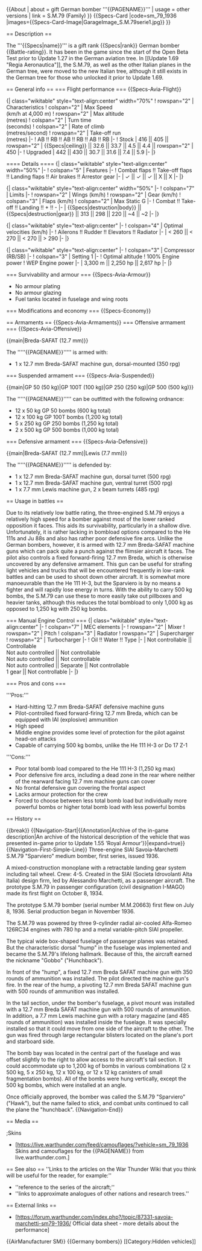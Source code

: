 {{About
| about = gift German bomber '''{{PAGENAME}}'''
| usage = other versions
| link = S.M.79 (Family)
}}
{{Specs-Card
|code=sm_79_1936
|images={{Specs-Card-Image|GarageImage_S.M.79serie1.jpg}}
}}

== Description ==
<!-- ''In the description, the first part should be about the history of and the creation and combat usage of the aircraft, as well as its key features. In the second part, tell the reader about the aircraft in the game. Insert a screenshot of the vehicle, so that if the novice player does not remember the vehicle by name, he will immediately understand what kind of vehicle the article is talking about.'' -->
The '''{{Specs|name}}''' is a gift rank {{Specs|rank}} German bomber {{Battle-rating}}. It has been in the game since the start of the Open Beta Test prior to Update 1.27 in the German aviation tree. In [[Update 1.69 "Regia Aeronautica"]], the S.M.79, as well as the other Italian planes in the German tree, were moved to the new Italian tree, although it still exists in the German tree for those who unlocked it prior to Update 1.69.

== General info ==
=== Flight performance ===
{{Specs-Avia-Flight}}
<!-- ''Describe how the aircraft behaves in the air. Speed, manoeuvrability, acceleration and allowable loads - these are the most important characteristics of the vehicle.'' -->

{| class="wikitable" style="text-align:center" width="70%"
! rowspan="2" | Characteristics
! colspan="2" | Max Speed<br>(km/h at 4,000 m)
! rowspan="2" | Max altitude<br>(metres)
! colspan="2" | Turn time<br>(seconds)
! colspan="2" | Rate of climb<br>(metres/second)
! rowspan="2" | Take-off run<br>(metres)
|-
! AB !! RB !! AB !! RB !! AB !! RB
|-
! Stock
| 416 || 405 || rowspan="2" | {{Specs|ceiling}} || 32.6 || 33.7 || 4.5 || 4.4 || rowspan="2" | 450
|-
! Upgraded
| 442 || 430 || 30.7 || 31.6 || 7.4 || 5.9
|-
|}

==== Details ====
{| class="wikitable" style="text-align:center" width="50%"
|-
! colspan="5" | Features
|-
! Combat flaps !! Take-off flaps !! Landing flaps !! Air brakes !! Arrestor gear
|-
| ✓ || ✓ || ✓ || X || X     <!-- ✓ -->
|-
|}

{| class="wikitable" style="text-align:center" width="50%"
|-
! colspan="7" | Limits
|-
! rowspan="2" | Wings (km/h)
! rowspan="2" | Gear (km/h)
! colspan="3" | Flaps (km/h)
! colspan="2" | Max Static G
|-
! Combat !! Take-off !! Landing !! + !! -
|-
| {{Specs|destruction|body}} || {{Specs|destruction|gear}} || 313 || 298 || 220 || ~4 || ~2
|-
|}

{| class="wikitable" style="text-align:center"
|-
! colspan="4" | Optimal velocities (km/h)
|-
! Ailerons !! Rudder !! Elevators !! Radiator
|-
| < 260 || < 270 || < 270 || > 290
|-
|}

{| class="wikitable" style="text-align:center"
|-
! colspan="3" | Compressor (RB/SB)
|-
! colspan="3" | Setting 1
|-
! Optimal altitude
! 100% Engine power
! WEP Engine power
|-
| 3,300 m || 2,250 hp || 2,617 hp
|-
|}

=== Survivability and armour ===
{{Specs-Avia-Armour}}
<!-- ''Examine the survivability of the aircraft. Note how vulnerable the structure is and how secure the pilot is, whether the fuel tanks are armoured, etc. Describe the armour, if there is any, and also mention the vulnerability of other critical aircraft systems.'' -->

* No armour plating
* No armour glazing
* Fuel tanks located in fuselage and wing roots

=== Modifications and economy ===
{{Specs-Economy}}

== Armaments ==
{{Specs-Avia-Armaments}}
=== Offensive armament ===
{{Specs-Avia-Offensive}}
<!-- ''Describe the offensive armament of the aircraft, if any. Describe how effective the cannons and machine guns are in a battle, and also what belts or drums are better to use. If there is no offensive weaponry, delete this subsection.'' -->
{{main|Breda-SAFAT (12.7 mm)}}

The '''''{{PAGENAME}}''''' is armed with:

* 1 x 12.7 mm Breda-SAFAT machine gun, dorsal-mounted (350 rpg)

=== Suspended armament ===
{{Specs-Avia-Suspended}}
<!-- ''Describe the aircraft's suspended armament: additional cannons under the wings, bombs, rockets and torpedoes. This section is especially important for bombers and attackers. If there is no suspended weaponry remove this subsection.'' -->
{{main|GP 50 (50 kg)|GP 100T (100 kg)|GP 250 (250 kg)|GP 500 (500 kg)}}

The '''''{{PAGENAME}}''''' can be outfitted with the following ordnance:

* 12 x 50 kg GP 50 bombs (600 kg total)
* 12 x 100 kg GP 100T bombs (1,200 kg total)
* 5 x 250 kg GP 250 bombs (1,250 kg total)
* 2 x 500 kg GP 500 bombs (1,000 kg total)

=== Defensive armament ===
{{Specs-Avia-Defensive}}
<!-- ''Defensive armament with turret machine guns or cannons, crewed by gunners. Examine the number of gunners and what belts or drums are better to use. If defensive weaponry is not available, remove this subsection.'' -->
{{main|Breda-SAFAT (12.7 mm)|Lewis (7.7 mm)}}

The '''''{{PAGENAME}}''''' is defended by:

* 1 x 12.7 mm Breda-SAFAT machine gun, dorsal turret (500 rpg)
* 1 x 12.7 mm Breda-SAFAT machine gun, ventral turret (500 rpg)
* 1 x 7.7 mm Lewis machine gun, 2 x beam turrets (485 rpg)

== Usage in battles ==
<!-- ''Describe the tactics of playing in the aircraft, the features of using aircraft in a team and advice on tactics. Refrain from creating a "guide" - do not impose a single point of view, but instead, give the reader food for thought. Examine the most dangerous enemies and give recommendations on fighting them. If necessary, note the specifics of the game in different modes (AB, RB, SB).'' -->

Due to its relatively low battle rating, the three-engined S.M.79 enjoys a relatively high speed for a bomber against most of the lower ranked opposition it faces. This aids its survivability, particularly in a shallow dive. Unfortunately, it is rather lacking in bombload options compared to the He 111s and Ju 88s and also has rather poor defensive fire arcs. Unlike the German bombers, however, it is armed with 12.7 mm Breda-SAFAT machine guns which can pack quite a punch against the flimsier aircraft it faces. The pilot also controls a fixed forward-firing 12.7 mm Breda, which is otherwise uncovered by any defensive armament. This gun can be useful for strafing light vehicles and trucks that will be encountered frequently in low-rank battles and can be used to shoot down other aircraft. It is somewhat more manoeuvrable than the He 111 H-3, but the Sparviero is by no means a fighter and will rapidly lose energy in turns. With the ability to carry 500 kg bombs, the S.M.79 can use these to more easily take out pillboxes and heavier tanks, although this reduces the total bombload to only 1,000 kg as opposed to 1,250 kg with 250 kg bombs.

=== Manual Engine Control ===
{| class="wikitable" style="text-align:center"
|-
! colspan="7" | MEC elements
|-
! rowspan="2" | Mixer
! rowspan="2" | Pitch
! colspan="3" | Radiator
! rowspan="2" | Supercharger
! rowspan="2" | Turbocharger
|-
! Oil !! Water !! Type
|-
| Not controllable || Controllable<br>Not auto controlled || Not controllable<br>Not auto controlled || Not controllable<br>Not auto controlled || Separate || Not controllable<br>1 gear || Not controllable
|-
|}

=== Pros and cons ===
<!-- ''Summarise and briefly evaluate the vehicle in terms of its characteristics and combat effectiveness. Mark its pros and cons in the bulleted list. Try not to use more than 6 points for each of the characteristics. Avoid using categorical definitions such as "bad", "good" and the like - use substitutions with softer forms such as "inadequate" and "effective".'' -->

'''Pros:'''

* Hard-hitting 12.7 mm Breda-SAFAT defensive machine guns
* Pilot-controlled fixed forward-firing 12.7 mm Breda, which can be equipped with IAI (explosive) ammunition
* High speed
* Middle engine provides some level of protection for the pilot against head-on attacks
* Capable of carrying 500 kg bombs, unlike the He 111 H-3 or Do 17 Z-1

'''Cons:'''

* Poor total bomb load compared to the He 111 H-3 (1,250 kg max)
* Poor defensive fire arcs, including a dead zone in the rear where neither of the rearward facing 12.7 mm machine guns can cover
* No frontal defensive gun covering the frontal aspect
* Lacks armour protection for the crew
* Forced to choose between less total bomb load but individually more powerful bombs or higher total bomb load with less powerful bombs

== History ==
<!-- ''Describe the history of the creation and combat usage of the aircraft in more detail than in the introduction. If the historical reference turns out to be too long, take it to a separate article, taking a link to the article about the vehicle and adding a block "/History" (example: <nowiki>https://wiki.warthunder.com/(Vehicle-name)/History</nowiki>) and add a link to it here using the <code>main</code> template. Be sure to reference text and sources by using <code><nowiki><ref></ref></nowiki></code>, as well as adding them at the end of the article with <code><nowiki><references /></nowiki></code>. This section may also include the vehicle's dev blog entry (if applicable) and the in-game encyclopedia description (under <code><nowiki>=== In-game description ===</nowiki></code>, also if applicable).'' -->

{{break}}
{{Navigation-Start|{{Annotation|Archive of the in-game description|An archive of the historical description of the vehicle that was presented in-game prior to Update 1.55 'Royal Armour'}}|expand=true}}
{{Navigation-First-Simple-Line}}
Three-engine SIAI Savoia-Marchetti S.M.79 "Sparviero" medium bomber, first series, issued 1936.

A mixed-construction monoplane with a retractable landing gear system including tail wheel. Crew: 4-5. Created in the SIAI (Societa Idrovolanti Alta Italia) design firm, led by Alessandro Marchetti, as a passenger aircraft. The prototype S.M.79 in passenger configuration (civil designation I-MAGO) made its first flight on October 8, 1934.

The prototype S.M.79 bomber (serial number M.M.20663) first flew on July 8, 1936. Serial production began in November 1936.

The S.M.79 was powered by three 9-cylinder radial air-cooled Alfa-Romeo 126RC34 engines with 780 hp and a metal variable-pitch SIAI propeller.

The typical wide box-shaped fuselage of passenger planes was retained. But the characteristic dorsal "hump" in the fuselage was implemented and became the S.M.79's lifelong hallmark. Because of this, the aircraft earned the nickname "Gobbo" ("Hunchback").

In front of the "hump", a fixed 12.7 mm Breda SAFAT machine gun with 350 rounds of ammunition was installed. The pilot directed the machine gun's fire. In the rear of the hump, a pivoting 12.7 mm Breda SAFAT machine gun with 500 rounds of ammunition was installed.

In the tail section, under the bomber's fuselage, a pivot mount was installed with a 12.7 mm Breda SAFAT machine gun with 500 rounds of ammunition. In addition, a 7.7 mm Lewis machine gun with a rotary magazine (and 485 rounds of ammunition) was installed inside the fuselage. It was specially installed so that it could move from one side of the aircraft to the other. The gun was fired through large rectangular blisters located on the plane's port and starboard side.

The bomb bay was located in the central part of the fuselage and was offset slightly to the right to allow access to the aircraft's tail section. It could accommodate up to 1,200 kg of bombs in various combinations (2 x 500 kg, 5 x 250 kg, 12 x 100 kg, or 12 x 12 kg canisters of small fragmentation bombs). All of the bombs were hung vertically, except the 500 kg bombs, which were installed at an angle.

Once officially approved, the bomber was called the S.M.79 "Sparviero" ("Hawk"), but the name failed to stick, and combat units continued to call the plane the "hunchback".
{{Navigation-End}}

== Media ==
<!-- ''Excellent additions to the article would be video guides, screenshots from the game, and photos.'' -->

;Skins
* [https://live.warthunder.com/feed/camouflages/?vehicle=sm_79_1936 Skins and camouflages for the {{PAGENAME}} from live.warthunder.com.]

== See also ==
''Links to the articles on the War Thunder Wiki that you think will be useful for the reader, for example:''
* ''reference to the series of the aircraft;''
* ''links to approximate analogues of other nations and research trees.''

== External links ==
<!--''Paste links to sources and external resources, such as:''
* ''topic on the official game forum;''
* ''other literature.''-->

* [https://forum.warthunder.com/index.php?/topic/87331-savoia-marchetti-sm79-1936/ Official data sheet - more details about the performance]

{{AirManufacturer SM}}
{{Germany bombers}}
[[Category:Hidden vehicles]]